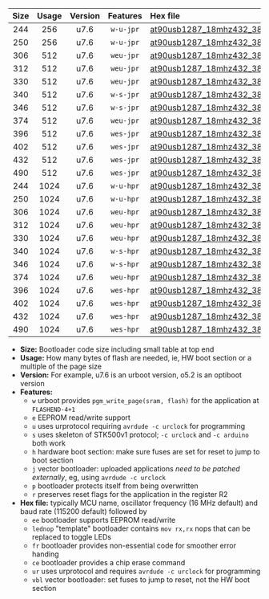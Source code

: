 |Size|Usage|Version|Features|Hex file|
|:-:|:-:|:-:|:-:|:--|
|244|256|u7.6|`w-u-jpr`|[at90usb1287_18mhz432_38400bps_ur_vbl.hex](https://raw.githubusercontent.com/stefanrueger/urboot/main/bootloaders/at90usb1287/fcpu_18mhz432/38400_bps/at90usb1287_18mhz432_38400bps_ur_vbl.hex)|
|250|256|u7.6|`w-u-jpr`|[at90usb1287_18mhz432_38400bps_lednop_ur_vbl.hex](https://raw.githubusercontent.com/stefanrueger/urboot/main/bootloaders/at90usb1287/fcpu_18mhz432/38400_bps/at90usb1287_18mhz432_38400bps_lednop_ur_vbl.hex)|
|306|512|u7.6|`weu-jpr`|[at90usb1287_18mhz432_38400bps_ee_ur_vbl.hex](https://raw.githubusercontent.com/stefanrueger/urboot/main/bootloaders/at90usb1287/fcpu_18mhz432/38400_bps/at90usb1287_18mhz432_38400bps_ee_ur_vbl.hex)|
|312|512|u7.6|`weu-jpr`|[at90usb1287_18mhz432_38400bps_ee_lednop_ur_vbl.hex](https://raw.githubusercontent.com/stefanrueger/urboot/main/bootloaders/at90usb1287/fcpu_18mhz432/38400_bps/at90usb1287_18mhz432_38400bps_ee_lednop_ur_vbl.hex)|
|330|512|u7.6|`weu-jpr`|[at90usb1287_18mhz432_38400bps_ee_lednop_fr_ur_vbl.hex](https://raw.githubusercontent.com/stefanrueger/urboot/main/bootloaders/at90usb1287/fcpu_18mhz432/38400_bps/at90usb1287_18mhz432_38400bps_ee_lednop_fr_ur_vbl.hex)|
|340|512|u7.6|`w-s-jpr`|[at90usb1287_18mhz432_38400bps_vbl.hex](https://raw.githubusercontent.com/stefanrueger/urboot/main/bootloaders/at90usb1287/fcpu_18mhz432/38400_bps/at90usb1287_18mhz432_38400bps_vbl.hex)|
|346|512|u7.6|`w-s-jpr`|[at90usb1287_18mhz432_38400bps_lednop_vbl.hex](https://raw.githubusercontent.com/stefanrueger/urboot/main/bootloaders/at90usb1287/fcpu_18mhz432/38400_bps/at90usb1287_18mhz432_38400bps_lednop_vbl.hex)|
|374|512|u7.6|`weu-jpr`|[at90usb1287_18mhz432_38400bps_ee_lednop_fr_ce_ur_vbl.hex](https://raw.githubusercontent.com/stefanrueger/urboot/main/bootloaders/at90usb1287/fcpu_18mhz432/38400_bps/at90usb1287_18mhz432_38400bps_ee_lednop_fr_ce_ur_vbl.hex)|
|396|512|u7.6|`wes-jpr`|[at90usb1287_18mhz432_38400bps_ee_vbl.hex](https://raw.githubusercontent.com/stefanrueger/urboot/main/bootloaders/at90usb1287/fcpu_18mhz432/38400_bps/at90usb1287_18mhz432_38400bps_ee_vbl.hex)|
|402|512|u7.6|`wes-jpr`|[at90usb1287_18mhz432_38400bps_ee_lednop_vbl.hex](https://raw.githubusercontent.com/stefanrueger/urboot/main/bootloaders/at90usb1287/fcpu_18mhz432/38400_bps/at90usb1287_18mhz432_38400bps_ee_lednop_vbl.hex)|
|432|512|u7.6|`wes-jpr`|[at90usb1287_18mhz432_38400bps_ee_lednop_fr_vbl.hex](https://raw.githubusercontent.com/stefanrueger/urboot/main/bootloaders/at90usb1287/fcpu_18mhz432/38400_bps/at90usb1287_18mhz432_38400bps_ee_lednop_fr_vbl.hex)|
|490|512|u7.6|`wes-jpr`|[at90usb1287_18mhz432_38400bps_ee_lednop_fr_ce_vbl.hex](https://raw.githubusercontent.com/stefanrueger/urboot/main/bootloaders/at90usb1287/fcpu_18mhz432/38400_bps/at90usb1287_18mhz432_38400bps_ee_lednop_fr_ce_vbl.hex)|
|244|1024|u7.6|`w-u-hpr`|[at90usb1287_18mhz432_38400bps_ur.hex](https://raw.githubusercontent.com/stefanrueger/urboot/main/bootloaders/at90usb1287/fcpu_18mhz432/38400_bps/at90usb1287_18mhz432_38400bps_ur.hex)|
|250|1024|u7.6|`w-u-hpr`|[at90usb1287_18mhz432_38400bps_lednop_ur.hex](https://raw.githubusercontent.com/stefanrueger/urboot/main/bootloaders/at90usb1287/fcpu_18mhz432/38400_bps/at90usb1287_18mhz432_38400bps_lednop_ur.hex)|
|306|1024|u7.6|`weu-hpr`|[at90usb1287_18mhz432_38400bps_ee_ur.hex](https://raw.githubusercontent.com/stefanrueger/urboot/main/bootloaders/at90usb1287/fcpu_18mhz432/38400_bps/at90usb1287_18mhz432_38400bps_ee_ur.hex)|
|312|1024|u7.6|`weu-hpr`|[at90usb1287_18mhz432_38400bps_ee_lednop_ur.hex](https://raw.githubusercontent.com/stefanrueger/urboot/main/bootloaders/at90usb1287/fcpu_18mhz432/38400_bps/at90usb1287_18mhz432_38400bps_ee_lednop_ur.hex)|
|330|1024|u7.6|`weu-hpr`|[at90usb1287_18mhz432_38400bps_ee_lednop_fr_ur.hex](https://raw.githubusercontent.com/stefanrueger/urboot/main/bootloaders/at90usb1287/fcpu_18mhz432/38400_bps/at90usb1287_18mhz432_38400bps_ee_lednop_fr_ur.hex)|
|340|1024|u7.6|`w-s-hpr`|[at90usb1287_18mhz432_38400bps.hex](https://raw.githubusercontent.com/stefanrueger/urboot/main/bootloaders/at90usb1287/fcpu_18mhz432/38400_bps/at90usb1287_18mhz432_38400bps.hex)|
|346|1024|u7.6|`w-s-hpr`|[at90usb1287_18mhz432_38400bps_lednop.hex](https://raw.githubusercontent.com/stefanrueger/urboot/main/bootloaders/at90usb1287/fcpu_18mhz432/38400_bps/at90usb1287_18mhz432_38400bps_lednop.hex)|
|374|1024|u7.6|`weu-hpr`|[at90usb1287_18mhz432_38400bps_ee_lednop_fr_ce_ur.hex](https://raw.githubusercontent.com/stefanrueger/urboot/main/bootloaders/at90usb1287/fcpu_18mhz432/38400_bps/at90usb1287_18mhz432_38400bps_ee_lednop_fr_ce_ur.hex)|
|396|1024|u7.6|`wes-hpr`|[at90usb1287_18mhz432_38400bps_ee.hex](https://raw.githubusercontent.com/stefanrueger/urboot/main/bootloaders/at90usb1287/fcpu_18mhz432/38400_bps/at90usb1287_18mhz432_38400bps_ee.hex)|
|402|1024|u7.6|`wes-hpr`|[at90usb1287_18mhz432_38400bps_ee_lednop.hex](https://raw.githubusercontent.com/stefanrueger/urboot/main/bootloaders/at90usb1287/fcpu_18mhz432/38400_bps/at90usb1287_18mhz432_38400bps_ee_lednop.hex)|
|432|1024|u7.6|`wes-hpr`|[at90usb1287_18mhz432_38400bps_ee_lednop_fr.hex](https://raw.githubusercontent.com/stefanrueger/urboot/main/bootloaders/at90usb1287/fcpu_18mhz432/38400_bps/at90usb1287_18mhz432_38400bps_ee_lednop_fr.hex)|
|490|1024|u7.6|`wes-hpr`|[at90usb1287_18mhz432_38400bps_ee_lednop_fr_ce.hex](https://raw.githubusercontent.com/stefanrueger/urboot/main/bootloaders/at90usb1287/fcpu_18mhz432/38400_bps/at90usb1287_18mhz432_38400bps_ee_lednop_fr_ce.hex)|

- **Size:** Bootloader code size including small table at top end
- **Usage:** How many bytes of flash are needed, ie, HW boot section or a multiple of the page size
- **Version:** For example, u7.6 is an urboot version, o5.2 is an optiboot version
- **Features:**
  + `w` urboot provides `pgm_write_page(sram, flash)` for the application at `FLASHEND-4+1`
  + `e` EEPROM read/write support
  + `u` uses urprotocol requiring `avrdude -c urclock` for programming
  + `s` uses skeleton of STK500v1 protocol; `-c urclock` and `-c arduino` both work
  + `h` hardware boot section: make sure fuses are set for reset to jump to boot section
  + `j` vector bootloader: uploaded applications *need to be patched externally*, eg, using `avrdude -c urclock`
  + `p` bootloader protects itself from being overwritten
  + `r` preserves reset flags for the application in the register R2
- **Hex file:** typically MCU name, oscillator frequency (16 MHz default) and baud rate (115200 default) followed by
  + `ee` bootloader supports EEPROM read/write
  + `lednop` "template" bootloader contains `mov rx,rx` nops that can be replaced to toggle LEDs
  + `fr` bootloader provides non-essential code for smoother error handing
  + `ce` bootloader provides a chip erase command
  + `ur` uses urprotocol and requires `avrdude -c urclock` for programming
  + `vbl` vector bootloader: set fuses to jump to reset, not the HW boot section

